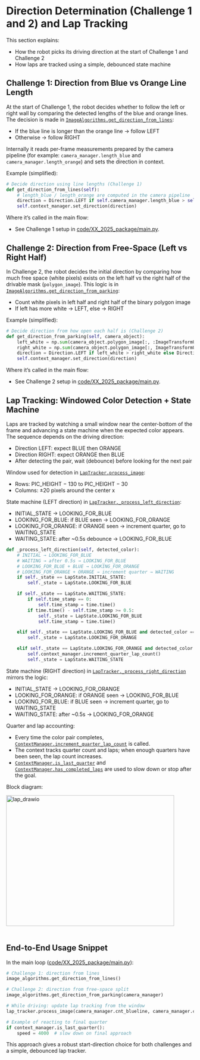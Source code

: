 # Direction Determination (Challenge 1 and 2) and Lap Tracking

This section explains:
- How the robot picks its driving direction at the start of Challenge 1 and Challenge 2
- How laps are tracked using a simple, debounced state machine

## Challenge 1: Direction from Blue vs Orange Line Length

At the start of Challenge 1, the robot decides whether to follow the left or right wall by comparing the detected lengths of the blue and orange lines. The decision is made in [`ImageAlgorithms.get_direction_from_lines`](code/XX_2025_package/classes/image_algoriths.py):
- If the blue line is longer than the orange line → follow LEFT
- Otherwise → follow RIGHT

Internally it reads per-frame measurements prepared by the camera pipeline (for example: `camera_manager.length_blue` and `camera_manager.length_orange`) and sets the direction in context.

Example (simplified):

```python
# Decide direction using line lengths (Challenge 1)
def get_direction_from_lines(self):
    # length_blue / length_orange are computed in the camera pipeline
    direction = Direction.LEFT if self.camera_manager.length_blue > self.camera_manager.length_orange else Direction.RIGHT
    self.context_manager.set_direction(direction)
```

Where it’s called in the main flow:
- See Challenge 1 setup in [code/XX_2025_package/main.py](code/XX_2025_package/main.py).

## Challenge 2: Direction from Free-Space (Left vs Right Half)

In Challenge 2, the robot decides the initial direction by comparing how much free space (white pixels) exists on the left half vs the right half of the drivable mask (`polygon_image`). This logic is in [`ImageAlgorithms.get_direction_from_parking`](code/XX_2025_package/classes/image_algoriths.py):
- Count white pixels in left half and right half of the binary polygon image
- If left has more white → LEFT, else → RIGHT

Example (simplified):

```python
# Decide direction from how open each half is (Challenge 2)
def get_direction_from_parking(self, camera_object):
    left_white = np.sum(camera_object.polygon_image[:, :ImageTransformUtils.PIC_WIDTH // 2] == 255)
    right_white = np.sum(camera_object.polygon_image[:, ImageTransformUtils.PIC_WIDTH // 2:] == 255)
    direction = Direction.LEFT if left_white > right_white else Direction.RIGHT
    self.context_manager.set_direction(direction)
```

Where it’s called in the main flow:
- See Challenge 2 setup in [code/XX_2025_package/main.py](code/XX_2025_package/main.py).

## Lap Tracking: Windowed Color Detection + State Machine

Laps are tracked by watching a small window near the center-bottom of the frame and advancing a state machine when the expected color appears. The sequence depends on the driving direction:
- Direction LEFT: expect BLUE then ORANGE
- Direction RIGHT: expect ORANGE then BLUE
- After detecting the pair, wait (debounce) before looking for the next pair

Window used for detection in [`LapTracker.process_image`](code/XX_2025_package/classes/lap_tracker.py):
- Rows: PIC_HEIGHT − 130 to PIC_HEIGHT − 30
- Columns: ±20 pixels around the center x

State machine (LEFT direction) in [`LapTracker._process_left_direction`](code/XX_2025_package/classes/lap_tracker.py):
- INITIAL_STATE → LOOKING_FOR_BLUE
- LOOKING_FOR_BLUE: if BLUE seen → LOOKING_FOR_ORANGE
- LOOKING_FOR_ORANGE: if ORANGE seen → increment quarter, go to WAITING_STATE
- WAITING_STATE: after ~0.5s debounce → LOOKING_FOR_BLUE

```python
def _process_left_direction(self, detected_color):
    # INITIAL → LOOKING_FOR_BLUE
    # WAITING → after 0.5s → LOOKING_FOR_BLUE
    # LOOKING_FOR_BLUE + BLUE → LOOKING_FOR_ORANGE
    # LOOKING_FOR_ORANGE + ORANGE → increment quarter → WAITING
    if self._state == LapState.INITIAL_STATE:
        self._state = LapState.LOOKING_FOR_BLUE

    if self._state == LapState.WAITING_STATE:
        if self.time_stamp == 0:
            self.time_stamp = time.time()
        if time.time() - self.time_stamp >= 0.5:
            self._state = LapState.LOOKING_FOR_BLUE
            self.time_stamp = time.time()

    elif self._state == LapState.LOOKING_FOR_BLUE and detected_color == Color.BLUE:
        self._state = LapState.LOOKING_FOR_ORANGE

    elif self._state == LapState.LOOKING_FOR_ORANGE and detected_color == Color.ORANGE:
        self.context_manager.increment_quarter_lap_count()
        self._state = LapState.WAITING_STATE
```

State machine (RIGHT direction) in [`LapTracker._process_right_direction`](code/XX_2025_package/classes/lap_tracker.py) mirrors the logic:
- INITIAL_STATE → LOOKING_FOR_ORANGE
- LOOKING_FOR_ORANGE: if ORANGE seen → LOOKING_FOR_BLUE
- LOOKING_FOR_BLUE: if BLUE seen → increment quarter, go to WAITING_STATE
- WAITING_STATE: after ~0.5s → LOOKING_FOR_ORANGE

Quarter and lap accounting:
- Every time the color pair completes, [`ContextManager.increment_quarter_lap_count`](code/XX_2025_package/classes/context_manager.py) is called.
- The context tracks quarter count and laps; when enough quarters have been seen, the lap count increases.
- [`ContextManager.is_last_quarter`](code/XX_2025_package/classes/context_manager.py) and [`ContextManager.has_completed_laps`](code/XX_2025_package/classes/context_manager.py) are used to slow down or stop after the goal.

Block diagram:
<td><img width="451" height="351" alt="lap_drawio" src="https://github.com/user-attachments/assets/3ba41fd4-2518-42e0-9947-35b0791705ea" /></td>
<br><br>

## End-to-End Usage Snippet

In the main loop ([code/XX_2025_package/main.py](code/XX_2025_package/main.py)):

```python
# Challenge 1: direction from lines
image_algorithms.get_direction_from_lines()

# Challenge 2: direction from free-space split
image_algorithms.get_direction_from_parking(camera_manager)

# While driving: update lap tracking from the window
lap_tracker.process_image(camera_manager.cnt_blueline, camera_manager.cnt_orangeline)

# Example of reacting to final quarter
if context_manager.is_last_quarter():
    speed = 4000  # slow down on final approach
```

This approach gives a robust start-direction choice for both challenges and a simple, debounced lap tracker.
